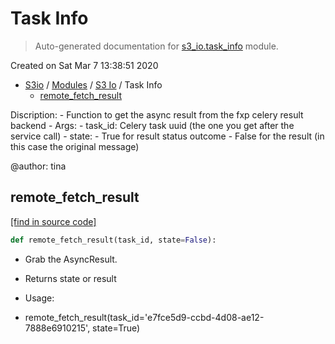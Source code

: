 # Task Info

> Auto-generated documentation for [s3_io.task_info](../../s3_io/task_info.py) module.

Created on Sat Mar  7 13:38:51 2020

- [S3io](../README.md#s3io) / [Modules](../MODULES.md#s3io-modules) / [S3 Io](index.md#s3-io) / Task Info
    - [remote_fetch_result](#remote_fetch_result)

Discription:
    - Function to get the async result from the fxp celery result backend
    - Args:
        - task_id: Celery task uuid (the one you get after the service call)
        - state:
            - True for result status outcome
            - False for the result (in this case the original message)

@author: tina

## remote_fetch_result

[[find in source code]](../../s3_io/task_info.py#L24)

```python
def remote_fetch_result(task_id, state=False):
```

- Grab the AsyncResult.

- Returns state or result

- Usage:

- remote_fetch_result(task_id='e7fce5d9-ccbd-4d08-ae12-7888e6910215',
state=True)
